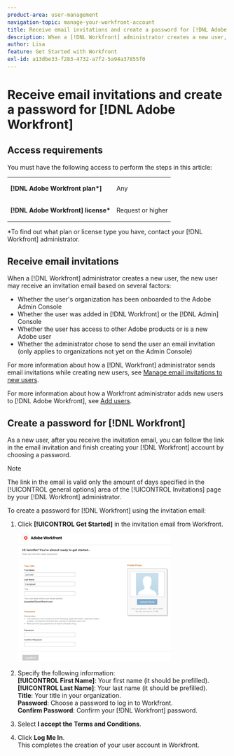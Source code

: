 ```yaml
---
product-area: user-management
navigation-topic: manage-your-workfront-account
title: Receive email invitations and create a password for [!DNL Adobe Workfront]
description: When a [!DNL Workfront] administrator creates a new user, the new user may receive an invitation email based on several factors.
author: Lisa
feature: Get Started with Workfront
exl-id: a13dbe33-f283-4732-a7f2-5a94a37855f0
---
```

# Receive email invitations and create a password for [!DNL Adobe Workfront]

## Access requirements

You must have the following access to perform the steps in this article:

<table style="table-layout:auto"> 
 <col> 
 </col> 
 <col> 
 </col> 
 <tbody> 
  <tr> 
   <td role="rowheader"><strong>[!DNL Adobe Workfront plan*]</strong></td> 
   <td> <p>Any</p> </td> 
  </tr> 
  <tr> 
   <td role="rowheader"><strong>[!DNL Adobe Workfront] license*</strong></td> 
   <td> <p>Request or higher</p> </td> 
  </tr> 
 </tbody> 
</table>

&#42;To find out what plan or license type you have, contact your [!DNL Workfront] administrator.

## Receive email invitations

When a [!DNL Workfront] administrator creates a new user, the new user may receive an invitation email based on several factors:

* Whether the user's organization has been onboarded to the Adobe Admin Console
* Whether the user was added in [!DNL Workfront] or the [!DNL Admin] Console
* Whether the user has access to other Adobe products or is a new Adobe user
* Whether the administrator chose to send the user an email invitation (only applies to organizations not yet on the Admin Console)

For more information about how a [!DNL Workfront] administrator sends email invitations while creating new users, see [Manage email invitations to new users](../../../administration-and-setup/manage-workfront/emails/manage-email-invitations.md).

For more information about how a Workfront administrator adds new users to [!DNL Adobe Workfront], see [Add users](../../../administration-and-setup/add-users/create-and-manage-users/add-users.md).

## Create a password for [!DNL Workfront]

As a new user, after you receive the invitation email, you can follow the link in the email invitation and finish creating your [!DNL Workfront] account by choosing a password.

>[!NOTE]
>
>The link in the email is valid only the amount of days specified in the [!UICONTROL general options] area of the [!UICONTROL Invitations] page by your [!DNL Workfront] administrator.

To create a password for [!DNL Workfront] using the invitation email:

1. Click **[!UICONTROL Get Started]** in the invitation email from Workfront.

   ![New user screen from email invitation](assets/new-user-screen-from-invitation-adobe-350x292.png)

1. Specify the following information:\
   **[!UICONTROL First Name]**: Your first name (it should be prefilled).\
   **[!UICONTROL Last Name]**: Your last name (it should be prefilled).\
   **Title**: Your title in your organization.\
   **Password**: Choose a password to log in to Workfront.\
   **Confirm Password**: Confirm your [!DNL Workfront] password.

1. Select **I accept the Terms and Conditions**.
1. Click **Log Me In**.\
   This completes the creation of your user account in Workfront.
